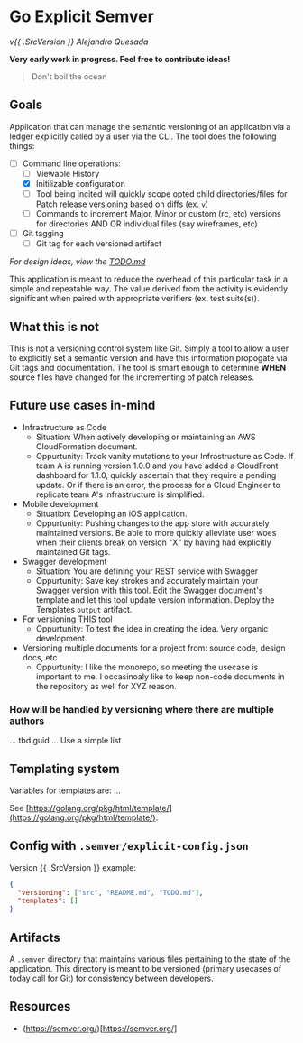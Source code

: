 # Go Explicit Semver

_v{{ .SrcVersion }} Alejandro Quesada_

**Very early work in progress. Feel free to contribute ideas!**

> Don't boil the ocean

## Goals

Application that can manage the semantic versioning of an application via a ledger explicitly called by a user via the CLI. The tool does the following things:

- [ ] Command line operations:
  - [ ] Viewable History
  - [x] Initilizable configuration
  - [ ] Tool being incited will quickly scope opted child directories/files for Patch release versioning based on diffs (ex. `v`)
  - [ ] Commands to increment Major, Minor or custom (rc, etc) versions for directories AND OR individual files (say wireframes, etc)
- [ ] Git tagging
  - [ ] Git tag for each versioned artifact

_For design ideas, view the [TODO.md](./TODO.md)_

This application is meant to reduce the overhead of this particular task in a simple and repeatable way. The value derived from the activity is evidently significant when paired with appropriate verifiers (ex. test suite(s)).

## What this is not

This is not a versioning control system like Git. Simply a tool to allow a user to explicitly set a semantic version and have this information propogate via Git tags and documentation. The tool is smart enough to determine **WHEN** source files have changed for the incrementing of patch releases.

## Future use cases in-mind

- Infrastructure as Code
  - Situation: When actively developing or maintaining an AWS CloudFormation document.
  - Oppurtunity: Track vanity mutations to your Infrastructure as Code. If team A is running version 1.0.0 and you have added a CloudFront dashboard for 1.1.0, quickly ascertain that they require a pending update. Or if there is an error, the process for a Cloud Engineer to replicate team A's infrastructure is simplified.
- Mobile development
  - Situation: Developing an iOS application.
  - Oppurtunity: Pushing changes to the app store with accurately maintained versions. Be able to more quickly alleviate user woes when their clients break on version "X" by having had explicitly maintained Git tags.
- Swagger development
  - Situation: You are defining your REST service with Swagger
  - Oppurtunity: Save key strokes and accurately maintain your Swagger version with this tool. Edit the Swagger document's template and let this tool update version information. Deploy the Templates `output` artifact.
- For versioning THIS tool
  - Oppurtunity: To test the idea in creating the idea. Very organic development.
- Versioning multiple documents for a project from: source code, design docs, etc
  - Oppurtunity: I like the monorepo, so meeting the usecase is important to me. I occasinoaly like to keep non-code documents in the repository as well for XYZ reason.

### How will be handled by versioning where there are multiple authors

... tbd guid ... Use a simple list

## Templating system

Variables for templates are: ...

See [https://golang.org/pkg/html/template/](https://golang.org/pkg/html/template/).

## Config with `.semver/explicit-config.json`

Version {{ .SrcVersion }} example:

```json
{
  "versioning": ["src", "README.md", "TODO.md"],
  "templates": []
}
```

## Artifacts

A `.semver` directory that maintains various files pertaining to the state of the application. This directory is meant to be versioned (primary usecases of today call for Git) for consistency between developers.

## Resources

- (https://semver.org/)[https://semver.org/]
